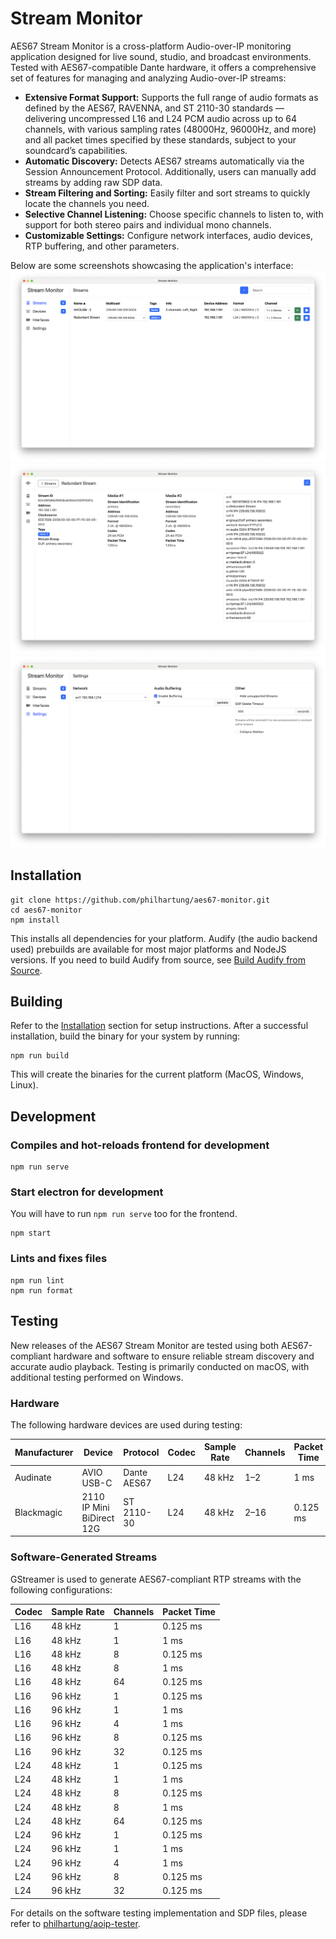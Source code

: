 # Stream Monitor

AES67 Stream Monitor is a cross-platform Audio-over-IP monitoring application designed for live sound, studio, and broadcast environments. Tested with AES67-compatible Dante hardware, it offers a comprehensive set of features for managing and analyzing Audio-over-IP streams:

- **Extensive Format Support:** Supports the full range of audio formats as defined by the AES67, RAVENNA, and ST 2110-30 standards — delivering uncompressed L16 and L24 PCM audio across up to 64 channels, with various sampling rates (48000Hz, 96000Hz, and more) and all packet times specified by these standards, subject to your soundcard’s capabilities.
- **Automatic Discovery:** Detects AES67 streams automatically via the Session Announcement Protocol. Additionally, users can manually add streams by adding raw SDP data.
- **Stream Filtering and Sorting:** Easily filter and sort streams to quickly locate the channels you need.
- **Selective Channel Listening:** Choose specific channels to listen to, with support for both stereo pairs and individual mono channels.
- **Customizable Settings:** Configure network interfaces, audio devices, RTP buffering, and other parameters.

Below are some screenshots showcasing the application's interface:
![Screenshot](.doc/streams.png "Screenshot of streams overview page")
![Screenshot](.doc/details.png "Screenshot of stream details page")
![Screenshot](.doc/settings.png "Screenshot of settings page")

## Installation

```
git clone https://github.com/philhartung/aes67-monitor.git
cd aes67-monitor
npm install
```

This installs all dependencies for your platform. Audify (the audio backend used) prebuilds are available for most major platforms and NodeJS versions. If you need to build Audify from source, see [Build Audify from Source](https://github.com/almoghamdani/audify#requirements-for-source-build).

## Building

Refer to the [Installation](#installation) section for setup instructions. After a successful installation, build the binary for your system by running:

```
npm run build
```

This will create the binaries for the current platform (MacOS, Windows, Linux).

## Development

### Compiles and hot-reloads frontend for development

```
npm run serve
```

### Start electron for development

You will have to run `npm run serve` too for the frontend.

```
npm start
```

### Lints and fixes files

```
npm run lint
npm run format
```

## Testing

New releases of the AES67 Stream Monitor are tested using both AES67-compliant hardware and software to ensure reliable stream discovery and accurate audio playback. Testing is primarily conducted on macOS, with additional testing performed on Windows.

### Hardware

The following hardware devices are used during testing:

| Manufacturer | Device                    | Protocol    | Codec | Sample Rate | Channels | Packet Time |
| ------------ | ------------------------- | ----------- | ----- | ----------- | -------- | ----------- |
| Audinate     | AVIO USB-C                | Dante AES67 | L24   | 48 kHz      | 1–2      | 1 ms        |
| Blackmagic   | 2110 IP Mini BiDirect 12G | ST 2110-30  | L24   | 48 kHz      | 2–16     | 0.125 ms    |

### Software-Generated Streams

GStreamer is used to generate AES67-compliant RTP streams with the following configurations:

| Codec | Sample Rate | Channels | Packet Time |
| ----- | ----------- | -------- | ----------- |
| L16   | 48 kHz      | 1        | 0.125 ms    |
| L16   | 48 kHz      | 1        | 1 ms        |
| L16   | 48 kHz      | 8        | 0.125 ms    |
| L16   | 48 kHz      | 8        | 1 ms        |
| L16   | 48 kHz      | 64       | 0.125 ms    |
| L16   | 96 kHz      | 1        | 0.125 ms    |
| L16   | 96 kHz      | 1        | 1 ms        |
| L16   | 96 kHz      | 4        | 1 ms        |
| L16   | 96 kHz      | 8        | 0.125 ms    |
| L16   | 96 kHz      | 32       | 0.125 ms    |
| L24   | 48 kHz      | 1        | 0.125 ms    |
| L24   | 48 kHz      | 1        | 1 ms        |
| L24   | 48 kHz      | 8        | 0.125 ms    |
| L24   | 48 kHz      | 8        | 1 ms        |
| L24   | 48 kHz      | 64       | 0.125 ms    |
| L24   | 96 kHz      | 1        | 0.125 ms    |
| L24   | 96 kHz      | 1        | 1 ms        |
| L24   | 96 kHz      | 4        | 1 ms        |
| L24   | 96 kHz      | 8        | 0.125 ms    |
| L24   | 96 kHz      | 32       | 0.125 ms    |

For details on the software testing implementation and SDP files, please refer to [philhartung/aoip-tester](https://github.com/philhartung/aoip-tester).

